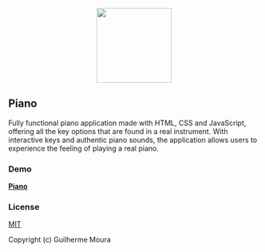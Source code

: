 <p align="center">
  <img
    style="object: contain; height: 150px"
    src="https://i.imgur.com/5KCCFYe.png"
  />
</p>

## Piano

Fully functional piano application made with HTML, CSS and JavaScript, offering all the key options that are found in a real instrument. With interactive keys and authentic piano sounds, the application allows users to experience the feeling of playing a real piano.

### Demo

[**Piano**](https://exquisite-pie-01cc07.netlify.app/)

### License

[MIT](https://github.com/glhrmoura/piano/blob/master/LICENSE)

Copyright (c) Guilherme Moura
